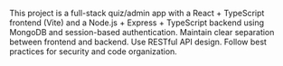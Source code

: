 <!-- Use this file to provide workspace-specific custom instructions to Copilot. For more details, visit https://code.visualstudio.com/docs/copilot/copilot-customization#_use-a-githubcopilotinstructionsmd-file -->

This project is a full-stack quiz/admin app with a React + TypeScript frontend (Vite) and a Node.js + Express + TypeScript backend using MongoDB and session-based authentication. Maintain clear separation between frontend and backend. Use RESTful API design. Follow best practices for security and code organization.

